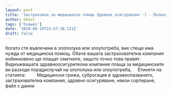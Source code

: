 ```yaml
---
layout: post
title: 'Застраховка за медицинска помощ Здравно осигуряване -] - Позволете на вашия застраховател да се бие в битките ви'
author: Ghost
tags: ['huawei']
date: '2019-09-19T23:47:38.121Z'
draft: false
---
```


Когато сте въвлечени в злополука или злоупотреба, вие стеще има нужда от медицинска помощ. Обаче вашата застрахователна компания еобикновено ще плащат сметките, защото точно това правят. Веднъжвашата здравноосигурителна компания плаща за медицинските ви разходи порадислучай на злополука или злоупотреба,     Етикети на статията:         Медицински грижи, суброгация в здравеопазването, застрахователна компания, здравно осигуряване, някои сортиране, файл с данни
